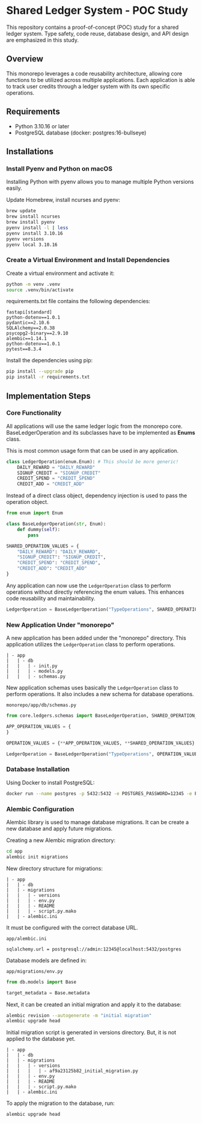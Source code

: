 # Shared Ledger System - POC Study

This repository contains a proof-of-concept (POC) study for a shared ledger system. Type safety, code reuse, database design, and API design are emphasized in this study.

## Overview

This monorepo leverages a code reusability architecture, allowing core functions to be utilized across multiple applications. Each application is able to track user credits through a ledger system with its own specific operations.

## Requirements

- Python 3.10.16 or later
- PostgreSQL database (docker: postgres:16-bullseye)

## Installations

### Install Pyenv and Python on macOS

Installing Python with pyenv allows you to manage multiple Python versions easily.

Update Homebrew, install ncurses and pyenv:

```bash
brew update
brew install ncurses
brew install pyenv
pyenv install -l | less
pyenv install 3.10.16
pyenv versions
pyenv local 3.10.16
```

### Create a Virtual Environment and Install Dependencies

Create a virtual environment and activate it:

```bash
python -m venv .venv
source .venv/bin/activate
```

requirements.txt file contains the following dependencies:

```
fastapi[standard]
python-dotenv==1.0.1
pydantic==2.10.6
SQLAlchemy==2.0.38
psycopg2-binary==2.9.10
alembic==1.14.1
python-dotenv==1.0.1
pytest==8.3.4
```

Install the dependencies using pip:

```bash
pip install --upgrade pip
pip install -r requirements.txt
```

## Implementation Steps

### Core Functionality

All applications will use the same ledger logic from the monorepo core. BaseLedgerOperation and its subclasses have to be implemented as **Enums** class.

This is most common usage form that can be used in any application.

```python
class LedgerOperation(enum.Enum): # This should be more generic!
    DAILY_REWARD = "DAILY_REWARD"
    SIGNUP_CREDIT = "SIGNUP_CREDIT"
    CREDIT_SPEND = "CREDIT_SPEND"
    CREDIT_ADD = "CREDIT_ADD"
```

Instead of a direct class object, dependency injection is used to pass the operation object.

```python
from enum import Enum

class BaseLedgerOperation(str, Enum):
    def dummy(self):
        pass

SHARED_OPERATION_VALUES = {
    "DAILY_REWARD": "DAILY_REWARD",
    "SIGNUP_CREDIT": "SIGNUP_CREDIT",
    "CREDIT_SPEND": "CREDIT_SPEND",
    "CREDIT_ADD": "CREDIT_ADD"
}
```

Any application can now use the `LedgerOperation` class to perform operations without directly referencing the enum values. This enhances code reusability and maintainability.

```python
LedgerOperation = BaseLedgerOperation("TypeOperations", SHARED_OPERATION_VALUES)
```

### New Application Under "monorepo"

A new application has been added under the "monorepo" directory. This application utilizes the `LedgerOperation` class to perform operations.

```
| - app
|   | - db
|   |   | - init.py
|   |   | - models.py
|   |   | - schemas.py
```

New application schemas uses basically the `LedgerOperation` class to perform operations. It also includes a new schema for database operations.

`monorepo/app/db/schemas.py`

```python
from core.ledgers.schemas import BaseLedgerOperation, SHARED_OPERATION_VALUES

APP_OPERATION_VALUES = {
}

OPERATION_VALUES = {**APP_OPERATION_VALUES, **SHARED_OPERATION_VALUES}

LedgerOperation = BaseLedgerOperation("TypeOperations", OPERATION_VALUES)
```

### Database Installation

Using Docker to install PostgreSQL:

```bash
docker run --name postgres -p 5432:5432 -e POSTGRES_PASSWORD=12345 -e POSTGRES_USER=admin -d postgres:16-bullseye
```

### Alembic Configuration

Alembic library is used to manage database migrations. It can be create a new database and apply future migrations.

Creating a new Alembic migration directory:

```bash
cd app
alembic init migrations
```

New directory structure for migrations:

```
| - app
|   | - db
|   | - migrations
|   |   | - versions
|   |   | - env.py
|   |   | - README
|   |   | - script.py.mako
|   | - alembic.ini
```

It must be configured with the correct database URL.

`app/alembic.ini`

```
sqlalchemy.url = postgresql://admin:12345@localhost:5432/postgres
```

Database models are defined in:

`app/migrations/env.py`

```python
from db.models import Base

target_metadata = Base.metadata
```

Next, it can be created an initial migration and apply it to the database:

```bash
alembic revision --autogenerate -m "initial migration"
alembic upgrade head
```

Initial migration script is generated in versions directory. But, it is not applied to the database yet.

```
| - app
|   | - db
|   | - migrations
|   |   | - versions
|   |   |   | - af9a23125b82_initial_migration.py
|   |   | - env.py
|   |   | - README
|   |   | - script.py.mako
|   | - alembic.ini
```

To apply the migration to the database, run:

```bash
alembic upgrade head
```
